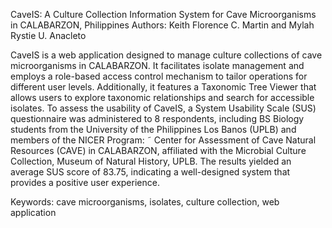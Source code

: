 CaveIS: A Culture Collection Information System for Cave Microorganisms in CALABARZON, Philippines
Authors: Keith Florence C. Martin and Mylah Rystie U. Anacleto

CaveIS is a web application designed to manage culture collections of cave microorganisms in CALABARZON. It facilitates isolate management and employs a role-based access control mechanism to tailor operations for different user levels. Additionally, it features a Taxonomic Tree Viewer that allows users to explore taxonomic relationships and search for accessible isolates. To assess the usability of CaveIS, a System Usability Scale (SUS) questionnaire was administered to 8 respondents, including BS Biology students from the University of the Philippines Los Banos (UPLB) and members of the NICER Program: ˜ Center for Assessment of Cave Natural Resources (CAVE) in CALABARZON, affiliated with the Microbial Culture Collection, Museum of Natural History, UPLB. The results yielded an average SUS score of 83.75, indicating a well-designed system that provides a positive user experience.

Keywords: cave microorganisms, isolates, culture collection, web application
